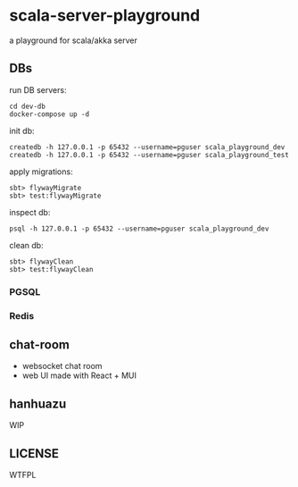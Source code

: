 # scala-server-playground

a playground for scala/akka server

## DBs

run DB servers:

```
cd dev-db
docker-compose up -d
```

init db:

```
createdb -h 127.0.0.1 -p 65432 --username=pguser scala_playground_dev
createdb -h 127.0.0.1 -p 65432 --username=pguser scala_playground_test
```

apply migrations:

```
sbt> flywayMigrate
sbt> test:flywayMigrate
```

inspect db:

```
psql -h 127.0.0.1 -p 65432 --username=pguser scala_playground_dev
```

clean db:

```
sbt> flywayClean
sbt> test:flywayClean
```


### PGSQL


### Redis


## chat-room

- websocket chat room
- web UI made with React + MUI

## hanhuazu

WIP

## LICENSE

WTFPL

